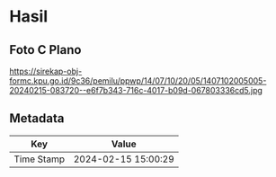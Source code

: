 # Hasil

## Foto C Plano

https://sirekap-obj-formc.kpu.go.id/9c36/pemilu/ppwp/14/07/10/20/05/1407102005005-20240215-083720--e6f7b343-716c-4017-b09d-067803336cd5.jpg


## Metadata

| Key        | Value               |
| ---------- | ------------------- |
| Time Stamp | 2024-02-15 15:00:29 |



